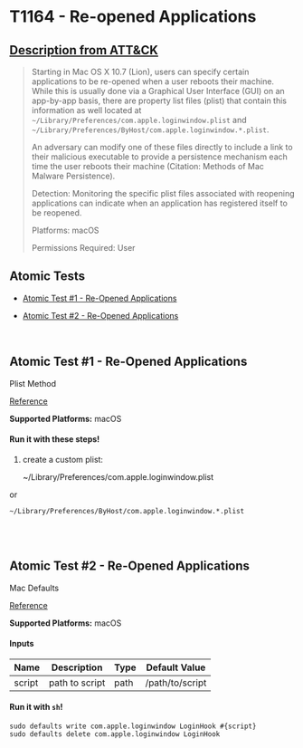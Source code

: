 # T1164 - Re-opened Applications
## [Description from ATT&CK](https://attack.mitre.org/wiki/Technique/T1164)
<blockquote>Starting in Mac OS X 10.7 (Lion), users can specify certain applications to be re-opened when a user reboots their machine. While this is usually done via a Graphical User Interface (GUI) on an app-by-app basis, there are property list files (plist) that contain this information as well located at <code>~/Library/Preferences/com.apple.loginwindow.plist</code> and <code>~/Library/Preferences/ByHost/com.apple.loginwindow.*.plist</code>. 

An adversary can modify one of these files directly to include a link to their malicious executable to provide a persistence mechanism each time the user reboots their machine (Citation: Methods of Mac Malware Persistence).

Detection: Monitoring the specific plist files associated with reopening applications can indicate when an application has registered itself to be reopened.

Platforms: macOS

Permissions Required: User</blockquote>

## Atomic Tests

- [Atomic Test #1 - Re-Opened Applications](#atomic-test-1---re-opened-applications)

- [Atomic Test #2 - Re-Opened Applications](#atomic-test-2---re-opened-applications)


<br/>

## Atomic Test #1 - Re-Opened Applications
Plist Method

[Reference](https://developer.apple.com/library/content/documentation/MacOSX/Conceptual/BPSystemStartup/Chapters/CustomLogin.html)

**Supported Platforms:** macOS


#### Run it with these steps!
1. create a custom plist:

    ~/Library/Preferences/com.apple.loginwindow.plist

or

    ~/Library/Preferences/ByHost/com.apple.loginwindow.*.plist


<br/>
<br/>

## Atomic Test #2 - Re-Opened Applications
Mac Defaults

[Reference](https://developer.apple.com/library/content/documentation/MacOSX/Conceptual/BPSystemStartup/Chapters/CustomLogin.html)

**Supported Platforms:** macOS


#### Inputs
| Name | Description | Type | Default Value | 
|------|-------------|------|---------------|
| script | path to script | path | /path/to/script|

#### Run it with `sh`!
```
sudo defaults write com.apple.loginwindow LoginHook #{script}
sudo defaults delete com.apple.loginwindow LoginHook
```
<br/>
